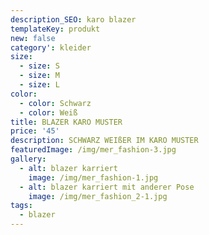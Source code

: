 ```yaml
---
description_SEO: karo blazer
templateKey: produkt
new: false
category': kleider
size:
  - size: S
  - size: M
  - size: L
color:
  - color: Schwarz
  - color: Weiß
title: BLAZER KARO MUSTER 
price: '45'
description: SCHWARZ WEIßER IM KARO MUSTER
featuredImage: /img/mer_fashion-3.jpg
gallery:
  - alt: blazer karriert
    image: /img/mer_fashion-1.jpg
  - alt: blazer karriert mit anderer Pose
    image: /img/mer_fashion_2-1.jpg
tags:
  - blazer
---
```


